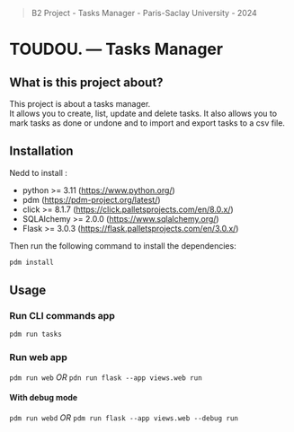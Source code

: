 >B2 Project - Tasks Manager - Paris-Saclay University - 2024

# TOUDOU. — Tasks Manager

## What is this project about?

This project is about a tasks manager.  
It allows you to create, list, update and delete tasks. It also allows you to mark tasks as done or undone and to import and export tasks to a csv file.

## Installation

Nedd to install : 
- python >= 3.11 (https://www.python.org/)
- pdm (https://pdm-project.org/latest/)
- click >= 8.1.7 (https://click.palletsprojects.com/en/8.0.x/)
- SQLAlchemy >= 2.0.0 (https://www.sqlalchemy.org/)
- Flask >= 3.0.3 (https://flask.palletsprojects.com/en/3.0.x/)

Then run the following command to install the dependencies:
```bash
pdm install
```

## Usage

### Run CLI commands app
```bash
pdm run tasks
```

### Run web app
`pdm run web` *OR* `pdn run flask --app views.web run`
#### With debug mode

`pdm run webd` *OR* `pdm run flask --app views.web --debug run`